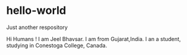 # hello-world
Just another respository

Hi Humans !
I am Jeel Bhavsar.
I am from Gujarat,India.
I an a student, studying in Conestoga College, Canada.
